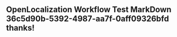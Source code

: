 <properties
ms.topic="hero-topic"
ms.test1="hero-topic"
ms.test2="test"/>

## OpenLocalization Workflow Test MarkDown 36c5d90b-5392-4987-aa7f-0aff09326bfd thanks!
